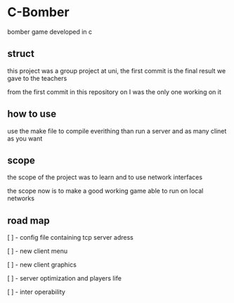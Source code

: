 # C-Bomber

bomber game developed in c

## struct
this project was a group project at uni, the first commit is the final result we gave to the teachers

from the first commit in this repository on I was the only one working on it

## how to use
use the make file to compile everithing than run a server and as many clinet as you want

## scope
the scope of the project was to learn and to use network interfaces 

the scope now is to make a good working game able to run on local networks

## road map
[ ] - config file containing tcp server adress

[ ] - new client menu

[ ] - new client graphics 

[ ] - server optimization and players life

[ ] - inter operability